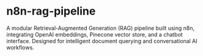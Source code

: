 # n8n-rag-pipeline
A modular Retrieval-Augmented Generation (RAG) pipeline built using n8n, integrating OpenAI embeddings, Pinecone vector store, and a chatbot interface. Designed for intelligent document querying and conversational AI workflows.
